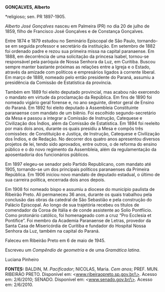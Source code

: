 **GONÇALVES, Alberto**

\*religioso; sen. PR 1897-1905.

*Alberto José Gonçalves* nasceu em Palmeira (PR) no dia 20 de julho de
1859, filho de Francisco José Gonçalves e de Constança Gonçalves.

Entre 1874 e 1879 estudou no Seminário Episcopal de São Paulo,
tornando-se em seguida professor e secretário da instituição. Em
setembro de 1882 foi ordenado padre e rezou sua primeira missa na
capital paranaense. Em 1888, em decorrência de uma solicitação da
princesa Isabel, tornou-se responsável pela paróquia de Nossa Senhora da
Luz, em Curitiba. Buscou sempre manter bastante próximas as relações
entre a Igreja e o Estado, através da amizade com políticos e
empresários ligados à corrente liberal. Em março de 1889, nomeado pelo
então presidente do Paraná, assumiu a presidência da Comissão de
Estatística da província.

Também em 1889 foi eleito deputado provincial, mas acabou não exercendo
o mandato em virtude da proclamação da República. Em fins de 1890 foi
nomeado vigário geral forense e, no ano seguinte, diretor geral de
Ensino do Paraná. Em 1892 foi eleito deputado à Assembleia Constituinte
paranaense com mandato de um biênio. Foi escolhido segundo-secretário da
Mesa e passou a integrar a Comissão de Instrução, Catequese e
Civilização dos Índios, além da Comissão de Estatística. Em 1894 foi
reeleito por mais dois anos, durante os quais presidiu a Mesa e compôs
três comissões: de Constituição e Justiça, de Instrução, Catequese e
Civilização dos Índios, e de Redação. No decorrer dos quatro anos
apresentou diversos projetos de lei, tendo sido aprovados, entre outros,
o de reforma do ensino público e o do novo regimento da Assembleia, além
da regulamentação da aposentadoria dos funcionários públicos.

Em 1897 elegeu-se senador pelo Partido Republicano, com mandato até
1905, tornando-se um dos principais políticos paranaenses da Primeira
República. Em 1906 iniciou novo mandato de deputado estadual, o último
de sua carreira política, encerrada dois anos depois.

Em 1908 foi nomeado bispo e assumiu a diocese do município paulista de
Ribeirão Preto. Ali permaneceu 36 anos, durante os quais trabalhou pela
conclusão das obras da catedral de São Sebastião e pela construção do
Palácio Episcopal. Ao longo de sua trajetória recebeu os títulos de
comendador da Coroa de Itália e de conde assistente ao Solio Pontfíicio.
Como protonário católico, foi homenageado com a cruz “Pro Ecclesia et
Pontifice”. Foi membro da Academia Paranaense de Letras, provedor da
Santa Casa de Misericórdia de Curitiba e fundador do Hospital Nossa
Senhora da Luz, também na capital do Paraná.

Faleceu em Ribeirão Preto em 6 de maio de 1945.

Escreveu um *Compêndio de geometria* e de uma *Gramática latina*.

Luciana Pinheiro

**FONTES:** BALDIN, M. *Pacificador*; NICOLAS, Maria. *Cem anos*; PREF.
MUN. RIBEIRÃO PRETO. Disponível em: \<www.ribeiraopreto.sp.gov.br/\>.
Acesso em: 2/6/2010; SENADO. Disponível em: \<www.senado.gov.br/\>.
Acesso em: 2/6/2010.
